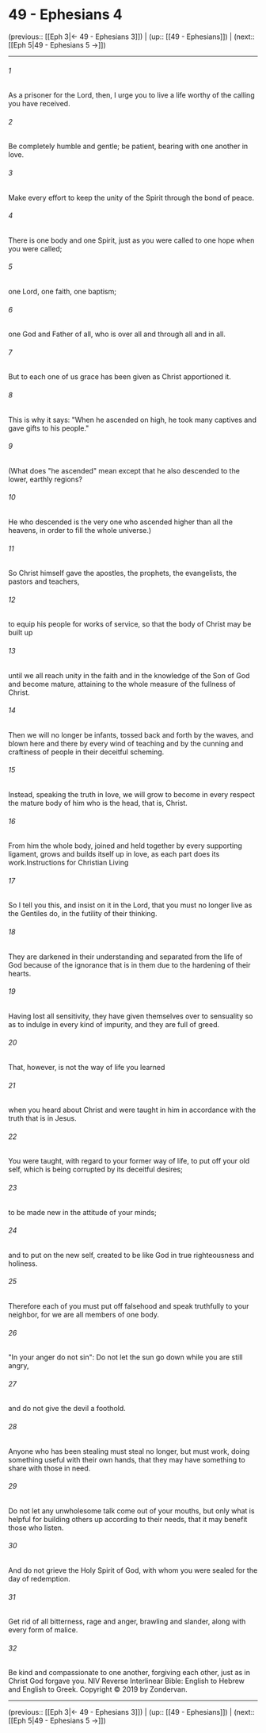 # 49 - Ephesians 4

(previous:: [[Eph 3|← 49 - Ephesians 3]]) | (up:: [[49 - Ephesians]]) | (next:: [[Eph 5|49 - Ephesians 5 →]])

***


###### 1 
As a prisoner for the Lord, then, I urge you to live a life worthy of the calling you have received. 

###### 2 
Be completely humble and gentle; be patient, bearing with one another in love. 

###### 3 
Make every effort to keep the unity of the Spirit through the bond of peace. 

###### 4 
There is one body and one Spirit, just as you were called to one hope when you were called; 

###### 5 
one Lord, one faith, one baptism; 

###### 6 
one God and Father of all, who is over all and through all and in all. 

###### 7 
But to each one of us grace has been given as Christ apportioned it. 

###### 8 
This is why it says: "When he ascended on high, he took many captives and gave gifts to his people." 

###### 9 
(What does "he ascended" mean except that he also descended to the lower, earthly regions? 

###### 10 
He who descended is the very one who ascended higher than all the heavens, in order to fill the whole universe.) 

###### 11 
So Christ himself gave the apostles, the prophets, the evangelists, the pastors and teachers, 

###### 12 
to equip his people for works of service, so that the body of Christ may be built up 

###### 13 
until we all reach unity in the faith and in the knowledge of the Son of God and become mature, attaining to the whole measure of the fullness of Christ. 

###### 14 
Then we will no longer be infants, tossed back and forth by the waves, and blown here and there by every wind of teaching and by the cunning and craftiness of people in their deceitful scheming. 

###### 15 
Instead, speaking the truth in love, we will grow to become in every respect the mature body of him who is the head, that is, Christ. 

###### 16 
From him the whole body, joined and held together by every supporting ligament, grows and builds itself up in love, as each part does its work.Instructions for Christian Living 

###### 17 
So I tell you this, and insist on it in the Lord, that you must no longer live as the Gentiles do, in the futility of their thinking. 

###### 18 
They are darkened in their understanding and separated from the life of God because of the ignorance that is in them due to the hardening of their hearts. 

###### 19 
Having lost all sensitivity, they have given themselves over to sensuality so as to indulge in every kind of impurity, and they are full of greed. 

###### 20 
That, however, is not the way of life you learned 

###### 21 
when you heard about Christ and were taught in him in accordance with the truth that is in Jesus. 

###### 22 
You were taught, with regard to your former way of life, to put off your old self, which is being corrupted by its deceitful desires; 

###### 23 
to be made new in the attitude of your minds; 

###### 24 
and to put on the new self, created to be like God in true righteousness and holiness. 

###### 25 
Therefore each of you must put off falsehood and speak truthfully to your neighbor, for we are all members of one body. 

###### 26 
"In your anger do not sin": Do not let the sun go down while you are still angry, 

###### 27 
and do not give the devil a foothold. 

###### 28 
Anyone who has been stealing must steal no longer, but must work, doing something useful with their own hands, that they may have something to share with those in need. 

###### 29 
Do not let any unwholesome talk come out of your mouths, but only what is helpful for building others up according to their needs, that it may benefit those who listen. 

###### 30 
And do not grieve the Holy Spirit of God, with whom you were sealed for the day of redemption. 

###### 31 
Get rid of all bitterness, rage and anger, brawling and slander, along with every form of malice. 

###### 32 
Be kind and compassionate to one another, forgiving each other, just as in Christ God forgave you. NIV Reverse Interlinear Bible: English to Hebrew and English to Greek. Copyright © 2019 by Zondervan.

***

(previous:: [[Eph 3|← 49 - Ephesians 3]]) | (up:: [[49 - Ephesians]]) | (next:: [[Eph 5|49 - Ephesians 5 →]])
